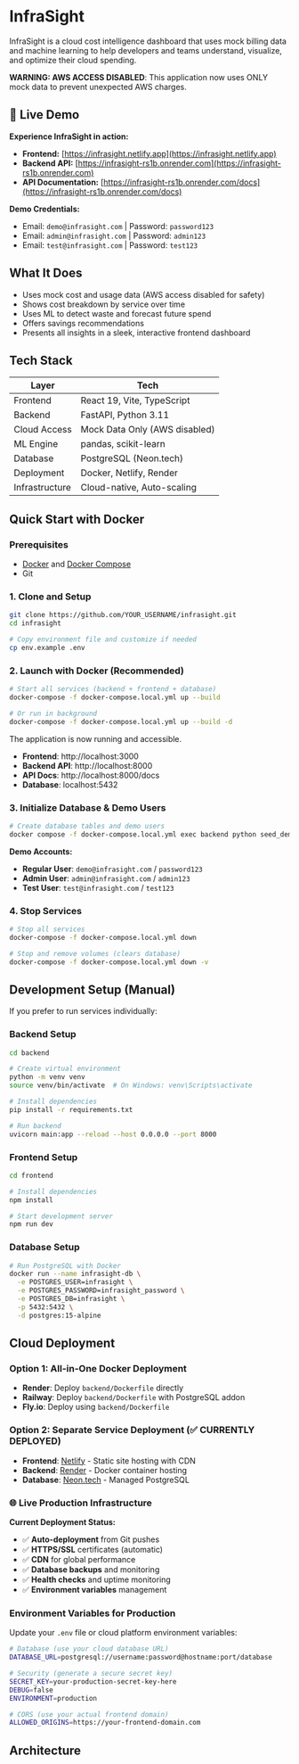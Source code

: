 # InfraSight

InfraSight is a cloud cost intelligence dashboard that uses mock billing data and machine learning to help developers and teams understand, visualize, and optimize their cloud spending.

**WARNING: AWS ACCESS DISABLED**: This application now uses ONLY mock data to prevent unexpected AWS charges.

## 🚀 Live Demo

**Experience InfraSight in action:**
- **Frontend:** [https://infrasight.netlify.app](https://infrasight.netlify.app)
- **Backend API:** [https://infrasight-rs1b.onrender.com](https://infrasight-rs1b.onrender.com)
- **API Documentation:** [https://infrasight-rs1b.onrender.com/docs](https://infrasight-rs1b.onrender.com/docs)

**Demo Credentials:**
- Email: `demo@infrasight.com` | Password: `password123`
- Email: `admin@infrasight.com` | Password: `admin123`
- Email: `test@infrasight.com` | Password: `test123`

## What It Does

- Uses mock cost and usage data (AWS access disabled for safety)
- Shows cost breakdown by service over time
- Uses ML to detect waste and forecast future spend
- Offers savings recommendations
- Presents all insights in a sleek, interactive frontend dashboard

## Tech Stack

| Layer        | Tech                          |
| ------------ | ----------------------------- |
| Frontend     | React 19, Vite, TypeScript    |
| Backend      | FastAPI, Python 3.11          |
| Cloud Access | Mock Data Only (AWS disabled) |
| ML Engine    | pandas, scikit-learn          |
| Database     | PostgreSQL (Neon.tech)        |
| Deployment   | Docker, Netlify, Render       |
| Infrastructure | Cloud-native, Auto-scaling   |

## Quick Start with Docker

### Prerequisites

- [Docker](https://docs.docker.com/get-docker/) and [Docker Compose](https://docs.docker.com/compose/install/)
- Git

### 1. Clone and Setup

```bash
git clone https://github.com/YOUR_USERNAME/infrasight.git
cd infrasight

# Copy environment file and customize if needed
cp env.example .env
```

### 2. Launch with Docker (Recommended)

```bash
# Start all services (backend + frontend + database)
docker-compose -f docker-compose.local.yml up --build

# Or run in background
docker-compose -f docker-compose.local.yml up --build -d
```

The application is now running and accessible.

- **Frontend**: http://localhost:3000
- **Backend API**: http://localhost:8000
- **API Docs**: http://localhost:8000/docs
- **Database**: localhost:5432

### 3. Initialize Database & Demo Users

```bash
# Create database tables and demo users
docker compose -f docker-compose.local.yml exec backend python seed_demo_data.py
```

**Demo Accounts:**

- **Regular User**: `demo@infrasight.com` / `password123`
- **Admin User**: `admin@infrasight.com` / `admin123`
- **Test User**: `test@infrasight.com` / `test123`

### 4. Stop Services

```bash
# Stop all services
docker-compose -f docker-compose.local.yml down

# Stop and remove volumes (clears database)
docker-compose -f docker-compose.local.yml down -v
```

## Development Setup (Manual)

If you prefer to run services individually:

### Backend Setup

```bash
cd backend

# Create virtual environment
python -m venv venv
source venv/bin/activate  # On Windows: venv\Scripts\activate

# Install dependencies
pip install -r requirements.txt

# Run backend
uvicorn main:app --reload --host 0.0.0.0 --port 8000
```

### Frontend Setup

```bash
cd frontend

# Install dependencies
npm install

# Start development server
npm run dev
```

### Database Setup

```bash
# Run PostgreSQL with Docker
docker run --name infrasight-db \
  -e POSTGRES_USER=infrasight \
  -e POSTGRES_PASSWORD=infrasight_password \
  -e POSTGRES_DB=infrasight \
  -p 5432:5432 \
  -d postgres:15-alpine
```

## Cloud Deployment

### Option 1: All-in-One Docker Deployment

- **Render**: Deploy `backend/Dockerfile` directly
- **Railway**: Deploy `backend/Dockerfile` with PostgreSQL addon
- **Fly.io**: Deploy using `backend/Dockerfile`

### Option 2: Separate Service Deployment (✅ CURRENTLY DEPLOYED)

- **Frontend**: [Netlify](https://netlify.com) - Static site hosting with CDN
- **Backend**: [Render](https://render.com) - Docker container hosting  
- **Database**: [Neon.tech](https://neon.tech) - Managed PostgreSQL

### 🌐 Live Production Infrastructure

**Current Deployment Status:**
- ✅ **Auto-deployment** from Git pushes
- ✅ **HTTPS/SSL** certificates (automatic)
- ✅ **CDN** for global performance
- ✅ **Database backups** and monitoring
- ✅ **Health checks** and uptime monitoring
- ✅ **Environment variables** management

### Environment Variables for Production

Update your `.env` file or cloud platform environment variables:

```bash
# Database (use your cloud database URL)
DATABASE_URL=postgresql://username:password@hostname:port/database

# Security (generate a secure secret key)
SECRET_KEY=your-production-secret-key-here
DEBUG=false
ENVIRONMENT=production

# CORS (use your actual frontend domain)
ALLOWED_ORIGINS=https://your-frontend-domain.com
```

## Architecture
